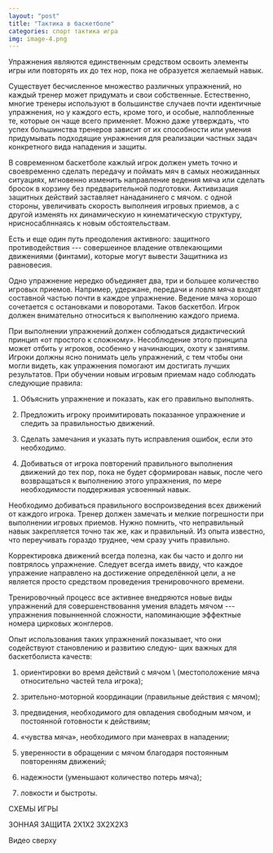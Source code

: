 ```yaml
---
layout: "post"
title: "Тактика в баскетболе"
categories: спорт тактика игра
img: image-4.png
---
```


Упражнения являются единственным средством освоить элементы игры
или повторять их до тех нор, пока не образуется желаемый навык.

Существует бесчисленное множество различных упражнений,
но каждый тренер может придумать и свои собственные.
Естественно, многие тренеры используют в
большинстве случаев почти идентичные упражнения, но
у каждого есть, кроме того, и особые, налпобленные те,
которые он чаще всего применяет. Можно даже утверждать,
что успех большинства тренеров зависит от их способности
или умения придумывать подходящие унражнения
для реализации частных задач конкретного вида
нападения и защиты.

B современном баскетболе кажлый игрок должен
уметь точно и своевременно сделать передачу и поймать
мяч в самых неожиданных ситуациях, мгновенно изменить
направление ведения мяча или сделать бросок в
корзину без предварительной подготовки. Активизация
защитных действий заставляет нанаданинего с мячом. с
одной стороны, увеличивать скорость выполнеия игровых
приемов, а с другой изменять нх динамическуио н
кинематическую структуру, нрисносаблннаясь к новым
обстоятельствам.

Есть и еще один путь преодоления активного: защитного
противодействия --- совершеиное владение отвлекающими
движениями (финтами), которые могут вывести Защитника
из равновесия.

Одно упражнение нередко объединяет два, три и
большее количество игровых приемов. Например, удержане,
передачи и ловля мяча входят составной частью
почти в каждое упражнение. Ведение мяча хорошо
сочетается с остановками и поворотами. Таков баскетбол.
Игрок должен внимательно относиться к выполнению
каждого приема.

При выполнении упражнений должен соблюдаться
дидактический принцип «от простого к сложному».
Несоблюдение этого принципа может отбить у игроков,
особенно у начинающих, охоту к занятиям. Игроки
должны ясно понимать цель упражнений, с тем чтобы они
могли видеть, как упражнения помогают им достигать
лучших результатов. При обучении новым игровым
приемам надо соблюдать следующие правила:

1. Объяснить упражнение и показать, как его правильно выполнять.

2. Предложить игроку проимитировать показанное
упражнение и следить за правильностью движений.

3. Сделать замечания и указать путь исправления
ошибок, если это необходимо.

4. Добиваться от игрока повторений правильного
выполнения движений до тех пор, пока не будет сформирован
навык, после чего возвращаться к выполнению
этого упражнения, по мере необходимости поддерживая
усвоенный навык.

Необходимо добиваться правильного воспроизведения
всех движений от каждого игрока. Тренер должен
замечать и мелкие погрешности при выполнении игровых
приемов. Нужно помнить, что неправильный навык
закрепляется точно так же, как и правильный. Из опыта
известно, что переучивать гораздо труднее, чем сразу
учить правильно.

Корректировка движений всегда полезна, как бы часто и
долго ни повтрялось упражнение. Следует всегда иметь ввиду, что
каждое упражение направлено на достижение определённой цели, а не
является просто средством проведения тренировочного времени.

Тренировочный процесс все активнее
внедряются новые виды упражнений для
совершенствовання умения владеть мячом --- упражнения повынненной
сложности, напоминающие эффектные номера цирковых жонглеров.

Опыт использования таких упражнений показывает,
что они содействуют становлению и развитию следую-
щих важных для баскетболиста качеств:

1. ориентировки во время действий с мячом \\
(местоположение мяча относительно частей тела игрока);

2. зрительно-моторной координации (правильные действия с мячом);

3. предвидения, необходимого для овладения свободным
мячом, и постоянной готовности к действиям;

1. «чувства мяча», необходимого при маневрах в нападении;

1. уверенности в обращении с мячом благодаря
постоянным повторенням движений;

1. надежности (уменьшают количество потерь мяча);

1. ловкости и быстроты.


СХЕМЫ ИГРЫ


ЗОННАЯ ЗАЩИТА
2X1X2
3X2X2X3

Видео сверху
